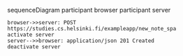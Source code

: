 sequenceDiagram
participant browser
participant server

    browser->>server: POST https://studies.cs.helsinki.fi/exampleapp/new_note_spa
    activate server
    server-->>browser: application/json 201 Created
    deactivate server

